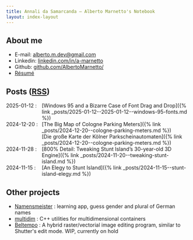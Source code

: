 ```yaml
---
title: Annali da Samarcanda – Alberto Marnetto's Notebook
layout: index-layout
---
```


## About me

* E-mail: [alberto.m.dev@gmail.com](mailto:alberto.m.dev@gmail.com)
* Linkedin: [linkedin.com/in/a-marnetto](https://linkedin.com/in/a-marnetto)
* Github: [github.com/AlbertoMarnetto/](https://github.com/AlbertoMarnetto/)
* [Résumé](assets/index/cv-alberto-marnetto.pdf)

## Posts ([RSS](assets/index/rss.xml))

<style type="text/css" rel="stylesheet">
html
{
       /* https://stackoverflow.com/a/64369323 */
       text-size-adjust: none;
       -webkit-text-size-adjust: none;
}
</style>

 <span style="display: flex;"> <span style="flex: 0 0 7em;">2025-01-12 :</span> [Windows 95 and a Bizarre Case of Font Drag and Drop]({% link _posts/2025-01-12--2025-01-12--windows-95-fonts.md %}) </span>
 <span style="display: flex;"> <span style="flex: 0 0 7em;">2024-12-20 :</span> [The Big Map of Cologne Parking Meters]({% link _posts/2024-12-20--cologne-parking-meters.md %}) </span>
 <span style="display: flex;"> <span style="flex: 0 0 7em; visibility: hidden;">2024-12-20 :</span> [Die große Karte der Kölner Parkscheinautomaten]({% link _posts/2024-12-20--cologne-parking-meters.md %}) </span>
 <span style="display: flex;"> <span style="flex: 0 0 7em;">2024-11-28 :</span> [800% Detail: Tweaking Stunt Island’s 30-year-old 3D Engine]({% link _posts/2024-11-20--tweaking-stunt-island.md %}) </span>
 <span style="display: flex;"> <span style="flex: 0 0 7em;">2024-11-15 :</span> [An Elegy to Stunt Island]({% link _posts/2024-11-15--stunt-island-elegy.md %}) </span>

## Other projects

* [Namensmeister](https://play.google.com/store/apps/details?id=marnetto.namensmeister) : learning app, guess gender and plural of German names
* [multidim](https://github.com/AlbertoMarnetto/multidim) :  C++ utilities for multidimensional containers
* [Beltempo](https://github.com/AlbertoMarnetto/beltempo) :  A hybrid raster/vectorial image editing program, similar to Shutter's edit mode. WIP, currently on hold
